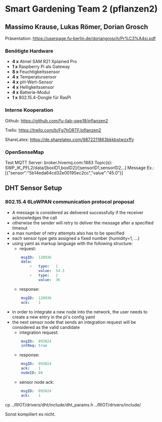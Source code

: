 # Smart Gardening Team 2 (pflanzen2)
## Massimo Krause, Lukas Römer, Dorian Grosch

Präsentation: https://userpage.fu-berlin.de/doriangrosch/Pr%C3%A4si.pdf

### Benötigte Hardware

* **4 x** Atmel SAM R21 Xplained Pro 
* **1 x** Raspberry Pi als Gateway
* **8 x** Feuchtigkeitssensor
* **4 x** Temperatursensor
* **4 x** pH-Wert-Sensor
* **4 x** Helligkeitssensor
* **4 x** Batterie-Modul
* **1 x** 802.15.4-Dongle für RasPi

### Interne Kooperation

Github: https://github.com/fu-ilab-swp18/pflanzen2

Trello: https://trello.com/b/Fg7hORTF/pflanzen2

ShareLatex: https://de.sharelatex.com/9872211863bkkbstwzxffy

### OpenSenseMap

Test MQTT Server: broker.hivemq.com:1883
Topic(s): SWP_IK_PFL2/data/[boxID1,boxID2]/[sensorID1,sensorID2,..]
Message Ex.: [{"sensor":"5b14eda64cd32e00195ec2cc","value":"45.0"}]

## DHT Sensor Setup

### 802.15.4 6LoWPAN communication protocol proposal

- A message is considered as delivered successfully if the receiver acknowledges the call
- otherwise the sender will retry to deliver the message after a specified timeout
- a max number of retry attempts also has to be specified
- each sensor type gets assigned a fixed number (humidity=1, ...)
- using yaml as markup language with the following structure:
    - request:
    ```yaml
        msgID:  120936
        data:
            -   type:   1
                value:  54.3
            -   type:   2
                value:  36
    ```
    - response:
    ```yaml
        msgID:  120936
        ack:    1
    ```
- in order to integrate a new node into the network, the user needs to create a new entry in the pi's config yaml
- the next sensor node that sends an integration request will be considered as the valid candidate
    - integration request:
    ```yaml
        msgID:  893024
        intReq: true
    ```
    - response:
    ```yaml
        msgID:  893024
        ack:    1
        nodeID: 89
    ```
    - sensor node ack:
    ```yaml
        msgID:  893024
        ack:    1
    ```

cp ../RIOT/drivers/dht/include/dht_params.h ../RIOT/drivers/include/

Sonst kompiliert es nicht.

